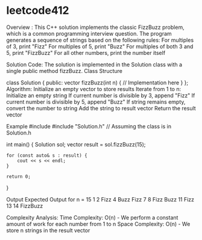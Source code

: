 # leetcode412
Overview :
This C++ solution implements the classic FizzBuzz problem, which is a common programming interview question. The program generates a sequence of strings based on the following rules:
For multiples of 3, print "Fizz"
For multiples of 5, print "Buzz"
For multiples of both 3 and 5, print "FizzBuzz"
For all other numbers, print the number itself

Solution Code:
The solution is implemented in the Solution class with a single public method fizzBuzz.
Class Structure

class Solution {
public:
    vector<string> fizzBuzz(int n) {
        // Implementation here
    }
};
Algorithm:
Initialize an empty vector to store results
Iterate from 1 to n:
Initialize an empty string
If current number is divisible by 3, append "Fizz"
If current number is divisible by 5, append "Buzz"
If string remains empty, convert the number to string
Add the string to result vector
Return the result vector

Example 
#include <iostream>
#include "Solution.h" // Assuming the class is in Solution.h

int main() {
    Solution sol;
    vector<string> result = sol.fizzBuzz(15);
    
    for (const auto& s : result) {
        cout << s << endl;
    }
    
    return 0;
}

Output 
Expected Output for n = 15
1
2
Fizz
4
Buzz
Fizz
7
8
Fizz
Buzz
11
Fizz
13
14
FizzBuzz

Complexity Analysis:
Time Complexity: O(n) - We perform a constant amount of work for each number from 1 to n
Space Complexity: O(n) - We store n strings in the result vector
